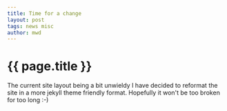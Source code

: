```yaml
---
title: Time for a change
layout: post
tags: news misc
author: mwd
---
```


# {{ page.title }}
The current site layout being a bit unwieldy I have decided to reformat the site in a more jekyll theme friendly format.
Hopefully it won't be too broken for too long :-)
